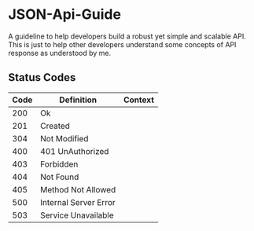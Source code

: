 # JSON-Api-Guide
A guideline to help developers build a robust yet simple and scalable API. This is just to help other developers understand some concepts of API response as understood by me.

## Status Codes
Code | Definition | Context
---- | ----------- |-------------------------
200 | Ok
201 | Created
304 | Not Modified
400 | 401 UnAuthorized
403 | Forbidden 
404 | Not Found
405 | Method Not Allowed
500 | Internal Server Error
503 | Service Unavailable
